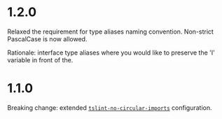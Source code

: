 # 1.2.0

Relaxed the requirement for type aliases naming convention. Non-strict PascalCase is now allowed. 

Rationale: interface type aliases where you would like to preserve the 'I' variable in front of the.

# 1.1.0

Breaking change: extended [`tslint-no-circular-imports`](https://www.npmjs.com/package/tslint-no-circular-imports) configuration.
